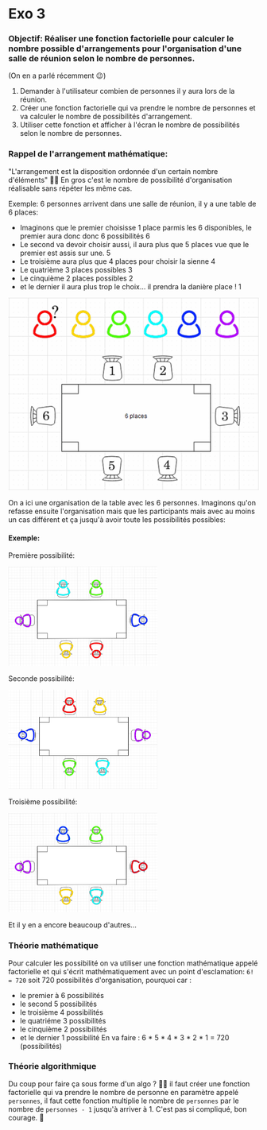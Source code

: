 # Exo 3

### Objectif:  Réaliser une fonction factorielle pour calculer le nombre possible d'arrangements pour l'organisation d'une salle de réunion selon le nombre de personnes.
(On en a parlé récemment 😉)

1. Demander à l'utilisateur combien de personnes il y aura lors de la réunion.
2. Créer une fonction factorielle qui va prendre le nombre de personnes et va calculer le nombre de possibilités d'arrangement.
3. Utiliser cette fonction et afficher à l'écran le nombre de possibilités selon le nombre de personnes.

### Rappel de l'arrangement mathématique:
"L'arrangement est la disposition ordonnée d'un certain nombre d'éléments" 🤨🤔
En gros c'est le nombre de possibilité d'organisation réalisable sans répéter les même cas.

Exemple:
6 personnes arrivent dans une salle de réunion, il y a une table de 6 places:
- Imaginons que le premier choisisse 1 place parmis les 6 disponibles, le premier aura donc donc 6 possibilités 6️
- Le second va devoir choisir aussi, il aura plus que 5 places vue que le premier est assis sur une. 5️
- Le troisième aura plus que 4 places pour choisir la sienne 4️
- Le quatrième 3 places possibles 3️
- Le cinquième 2 places possibles 2️ 
- et le dernier il aura plus trop le choix... il prendra la danière place ! 1️

![Alt Text](images/table.gif)

On a ici une organisation de la table avec les 6 personnes.
Imaginons qu'on refasse ensuite l'organisation mais que les participants mais avec au moins un cas différent et ça jusqu'à avoir toute les possibilités possibles:

#### Exemple:

Première possibilité:

<img src="images/p1.png" width="300" height="200" />

Seconde possibilité:

<img src="images/p2.png" width="300" height="200" />

Troisième possibilité:

<img src="images/p3.png" width="300" height="200" />

Et il y en a encore beaucoup d'autres...

### Théorie mathématique

Pour calculer les possibilité on va utiliser une fonction mathématique appelé factorielle et qui s'écrit mathématiquement avec un point d'esclamation:
`6! = 720` soit 720 possibilités d'organisation,
pourquoi car :
- le premier à 6 possibilités
- le second 5 possibilités
- le troisième 4 possibilités
- le quatriéme 3 possibilités
- le cinquième 2 possibilités
- et le dernier 1 possibilité
En va faire : 6 * 5 * 4 * 3 * 2 * 1 = 720 (possibilités)

### Théorie algorithmique 

Du coup pour faire ça sous forme d'un algo ? 🤨🤔 
il faut créer une fonction factorielle qui va prendre le nombre de personne en paramètre appelé `personnes`,
il faut cette fonction multiplie le nombre de `personnes` par le nombre de `personnes - 1` jusqu'à arriver à 1.
C'est pas si compliqué, bon courage. 💪
